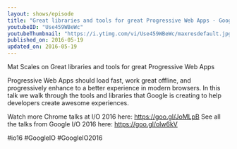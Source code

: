 ```yaml
---
layout: shows/episode
title: "Great libraries and tools for great Progressive Web Apps - Google I/O 2016"
youtubeID: "Use459WBeWc"
youtubeThumbnail: "https://i.ytimg.com/vi/Use459WBeWc/maxresdefault.jpg"
published_on: 2016-05-19
updated_on: 2016-05-19
---
```


Mat Scales on Great libraries and tools for great Progressive Web Apps 

Progressive Web Apps should load fast, work great offline, and progressively enhance to a better experience in modern browsers. In this talk we walk through the tools and libraries that Google is creating to help developers create awesome experiences.

Watch more Chrome talks at I/O 2016 here: https://goo.gl/JoMLpB 
See all the talks from Google I/O 2016 here: https://goo.gl/olw6kV

#io16 #GoogleIO #GoogleIO2016
